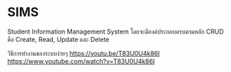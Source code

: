 # SIMS
Student Information Management System
โดยจะมีองค์ประกอบครบตามหลัก CRUD คือ Create, Read, Update และ Delete 

วิธีการทำงานของระบบง่ายๆ
https://youtu.be/T83U0U4k86I
https://www.youtube.com/watch?v=T83U0U4k86I
